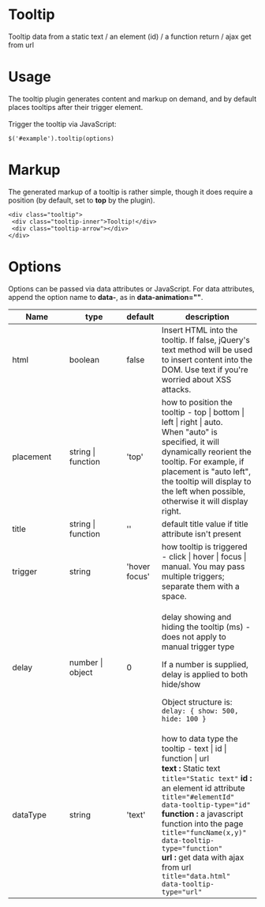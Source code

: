 Tooltip
=======

Tooltip data from a static text / an element (id) / a function return / ajax get from url

<h1>Usage</h1>
  <p>The tooltip plugin generates content and markup on demand, and by default places tooltips after their trigger element. <br>
    <br>
    Trigger the tooltip via JavaScript:</p>
  <pre><code>$('#example').tooltip(options)</code></pre>
  <h1>Markup</h1>
  <p>The generated markup of a tooltip is rather simple, though it does require a position (by default, set to <strong>top</strong> by the plugin).</p>
  <pre><code>&lt;div class="tooltip"&gt;
 &lt;div class="tooltip-inner"&gt;Tooltip!&lt;/div&gt;
 &lt;div class="tooltip-arrow"&gt;&lt;/div&gt;
&lt;/div&gt;</code></pre>
  <h1>Options</h1>
  <p>Options can be passed via data attributes or JavaScript. For data attributes, append the option name to <strong>data-</strong>, as in <strong>data-animation=""</strong>.</p>
  <table class="table table-bordered table-striped">
    <thead>
      <tr>
        <th style="width: 100px;">Name</th>
        <th style="width: 100px;">type</th>
        <th style="width: 50px;">default</th>
        <th>description</th>
      </tr>
    </thead>
    <tbody>
      <tr>
        <td>html</td>
        <td>boolean</td>
        <td>false</td>
        <td>Insert HTML into the tooltip. If false, jQuery's text method will be used to insert content into the DOM. Use text if you're worried about XSS attacks.</td>
      </tr>
      <tr>
        <td>placement</td>
        <td>string | function</td>
        <td>'top'</td>
        <td>how to position the tooltip - top | bottom | left | right | auto. <br>
          When "auto" is specified, it will dynamically reorient the tooltip. For example, if placement is "auto left", the tooltip will display to the left when possible, otherwise it will display right.</td>
      </tr>
      <tr>
        <td>title</td>
        <td>string | function</td>
        <td>''</td>
        <td>default title value if title attribute isn't present</td>
      </tr>
      <tr>
        <td>trigger</td>
        <td>string</td>
        <td>'hover focus'</td>
        <td>how tooltip is triggered - click | hover | focus | manual. You may pass multiple triggers; separate them with a space.</td>
      </tr>
      <tr>
        <td>delay</td>
        <td>number | object</td>
        <td>0</td>
        <td><p>delay showing and hiding the tooltip (ms) - does not apply to manual trigger type</p>
          <p>If a number is supplied, delay is applied to both hide/show</p>
          <p>Object structure is: <code>delay: { show: 500, hide: 100 }</code></p></td>
      </tr>
      <tr>
        <td>dataType</td>
        <td>string</td>
        <td>'text'</td>
        <td>how to data type the tooltip - text | id | function | url<br>
          <strong>text :</strong> Static text<br>
          <code>title=&quot;Static text&quot;</code> <strong>id :</strong> an element  id attribute<br>
          <code>title=&quot;#elementId&quot; data-tooltip-type=&quot;id&quot;</code> <strong>function :</strong> a javascript function into the page <code>title=&quot;funcName(x,y)&quot; data-tooltip-type=&quot;function&quot;</code><br>
          <strong>url :</strong> get data with ajax from url <code>title=&quot;data.html&quot; data-tooltip-type=&quot;url&quot;</code></td>
      </tr>
    </tbody>
  </table>
